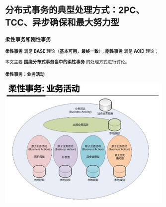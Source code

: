 分布式事务的典型处理方式：2PC、TCC、异步确保和最大努力型
==========================================================================================
### 柔性事务和刚性事务
**柔性事务** 满足 **BASE** 理论（**基本可用，最终一致**）；**刚性事务** 满足 **ACID** 理论；

本文主要 **围绕分布式事务当中的柔性事务** 的处理方式进行讨论。

#### 柔性事务：业务活动
![柔性事务：业务活动](img/p1.jpg)

